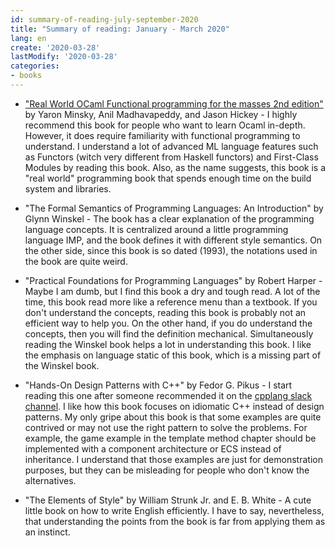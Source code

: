 ```yaml
---
id: summary-of-reading-july-september-2020
title: "Summary of reading: January - March 2020"
lang: en
create: '2020-03-28'
lastModify: '2020-03-28'
categories:
- books
---
```


- ["Real World OCaml Functional programming for the masses 2nd edition"](http://dev.realworldocaml.org/) by Yaron Minsky, Anil Madhavapeddy, and Jason Hickey -
I highly recommend this book for people who want to learn Ocaml in-depth.
However, it does require familiarity with functional programming to understand. I
understand a lot of advanced ML language features such as Functors (witch very different from Haskell functors) and First-Class Modules by reading this book.
Also, as the name suggests, this book is a "real world" programming book that spends enough time on the build system and libraries.

- "The Formal Semantics of Programming Languages: An Introduction" by Glynn Winskel -
The book has a clear explanation of the programming language concepts.
It is centralized around a little programming language IMP, and the book defines it with different style semantics.
On the other side, since this book is so dated (1993), the notations used in the book are quite weird.

- "Practical Foundations for Programming Languages" by Robert Harper -
Maybe I am dumb, but I find this book a dry and tough read.
A lot of the time, this book read more like a reference menu than a textbook.
If you don't understand the concepts, reading this book is probably not an efficient way to help you.
On the other hand, if you do understand the concepts, then you will find the definition mechanical.
Simultaneously reading the Winskel book helps a lot in understanding this book.
I like the emphasis on language static of this book, which is a missing part of the Winskel book.

- "Hands-On Design Patterns with C++" by Fedor G. Pikus -
I start reading this one after someone recommended it on the [cpplang slack channel](https://cpplang.slack.com).
I like how this book focuses on idiomatic C++ instead of design patterns.
My only gripe about this book is that some examples are quite contrived or may not use the right pattern to solve the problems.
For example, the game example in the template method chapter should be implemented with a component architecture or ECS instead of inheritance.
I understand that those examples are just for demonstration purposes, but they can be misleading for people who don't know the alternatives.

- "The Elements of Style" by William Strunk Jr. and E. B. White - A cute little book on how to write English efficiently.
I have to say, nevertheless, that understanding the points from the book is far from applying them as an instinct.

